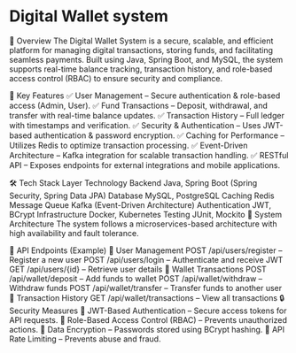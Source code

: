 # Digital Wallet system
📌 Overview
The Digital Wallet System is a secure, scalable, and efficient platform for managing digital transactions, storing funds, and facilitating seamless payments. Built using Java, Spring Boot, and MySQL, the system supports real-time balance tracking, transaction history, and role-based access control (RBAC) to ensure security and compliance.

🚀 Key Features
✅ User Management – Secure authentication & role-based access (Admin, User).
✅ Fund Transactions – Deposit, withdrawal, and transfer with real-time balance updates.
✅ Transaction History – Full ledger with timestamps and verification.
✅ Security & Authentication – Uses JWT-based authentication & password encryption.
✅ Caching for Performance – Utilizes Redis to optimize transaction processing.
✅ Event-Driven Architecture – Kafka integration for scalable transaction handling.
✅ RESTful API – Exposes endpoints for external integrations and mobile applications.

🛠️ Tech Stack
Layer	Technology
Backend	Java, Spring Boot (Spring Security, Spring Data JPA)
Database	MySQL, PostgreSQL
Caching	Redis
Message Queue	Kafka (Event-Driven Architecture)
Authentication JWT, BCrypt
Infrastructure Docker, Kubernetes
Testing	JUnit, Mockito
📌 System Architecture
The system follows a microservices-based architecture with high availability and fault tolerance.



🔗 API Endpoints (Example)
🔹 User Management
POST /api/users/register – Register a new user
POST /api/users/login – Authenticate and receive JWT
GET /api/users/{id} – Retrieve user details
🔹 Wallet Transactions
POST /api/wallet/deposit – Add funds to wallet
POST /api/wallet/withdraw – Withdraw funds
POST /api/wallet/transfer – Transfer funds to another user
🔹 Transaction History
GET /api/wallet/transactions – View all transactions
🔒 Security Measures
🔹 JWT-Based Authentication – Secure access tokens for API requests.
🔹 Role-Based Access Control (RBAC) – Prevents unauthorized actions.
🔹 Data Encryption – Passwords stored using BCrypt hashing.
🔹 API Rate Limiting – Prevents abuse and fraud.

